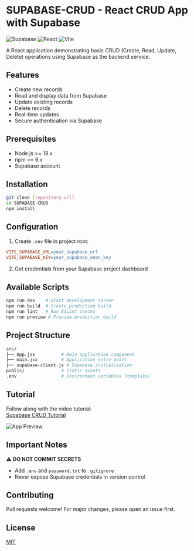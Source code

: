 # SUPABASE-CRUD - React CRUD App with Supabase

![Supabase](https://img.shields.io/badge/Supabase-3ECF8E?style=for-the-badge&logo=supabase&logoColor=white)
![React](https://img.shields.io/badge/React-20232A?style=for-the-badge&logo=react&logoColor=61DAFB)
![Vite](https://img.shields.io/badge/Vite-B73BFE?style=for-the-badge&logo=vite&logoColor=FFD62E)

A React application demonstrating basic CRUD (Create, Read, Update, Delete) operations using Supabase as the backend service.

## Features

- Create new records
- Read and display data from Supabase
- Update existing records
- Delete records
- Real-time updates
- Secure authentication via Supabase

## Prerequisites

- Node.js >= 18.x
- npm >= 9.x
- Supabase account

## Installation

```bash
git clone [repository-url]
cd SUPABASE-CRUD
npm install
```

## Configuration

1. Create `.env` file in project root:
```ini
VITE_SUPABASE_URL=your_supabase_url
VITE_SUPABASE_KEY=your_supabase_anon_key
```

2. Get credentials from your Supabase project dashboard

## Available Scripts

```bash
npm run dev    # Start development server
npm run build  # Create production build
npm run lint   # Run ESLint checks
npm run preview # Preview production build
```

## Project Structure

```bash
src/
├── App.jsx          # Main application component
├── main.jsx         # Application entry point
├── supabase-client.js # Supabase initialization
public/              # Static assets
.env                 # Environment variables (template)
```

## Tutorial

Follow along with the video tutorial:  
[Supabase CRUD Tutorial](https://youtu.be/tW1HO7i9EIM?si=aIt4ifSw6z1NErzC)

![App Preview](public/app-preview.png)

## Important Notes

⚠️ **DO NOT COMMIT SECRETS**  
- Add `.env` and `password.txt` to `.gitignore`
- Never expose Supabase credentials in version control

## Contributing

Pull requests welcome! For major changes, please open an issue first.

## License

[MIT](LICENSE)
